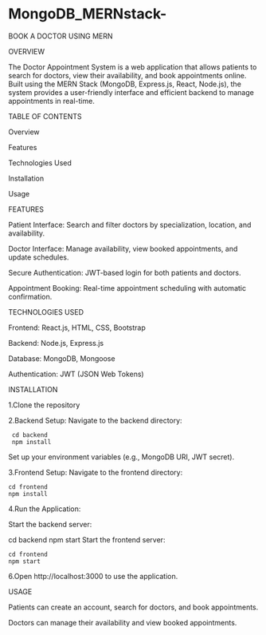 # MongoDB_MERNstack-
BOOK A DOCTOR USING MERN

OVERVIEW

The Doctor Appointment System is a web application that allows patients to search for doctors, view their availability, and book appointments online. Built using the MERN Stack (MongoDB, Express.js, React, Node.js), the system provides a user-friendly interface and efficient backend to manage appointments in real-time.

TABLE OF CONTENTS

Overview

Features

Technologies Used

Installation

Usage

FEATURES

Patient Interface: Search and filter doctors by specialization, location, and availability.

Doctor Interface: Manage availability, view booked appointments, and update schedules.

Secure Authentication: JWT-based login for both patients and doctors.

Appointment Booking: Real-time appointment scheduling with automatic confirmation.

TECHNOLOGIES USED

Frontend: React.js, HTML, CSS, Bootstrap

Backend: Node.js, Express.js

Database: MongoDB, Mongoose

Authentication: JWT (JSON Web Tokens)

INSTALLATION

1.Clone the repository

2.Backend Setup: Navigate to the backend directory:

     cd backend
     npm install
Set up your environment variables (e.g., MongoDB URI, JWT secret).

3.Frontend Setup: Navigate to the frontend directory:

    cd frontend
    npm install
4.Run the Application:

Start the backend server:

   cd backend
   npm start
Start the frontend server:

    cd frontend
    npm start
6.Open http://localhost:3000 to use the application.

USAGE

Patients can create an account, search for doctors, and book appointments.

Doctors can manage their availability and view booked appointments.
